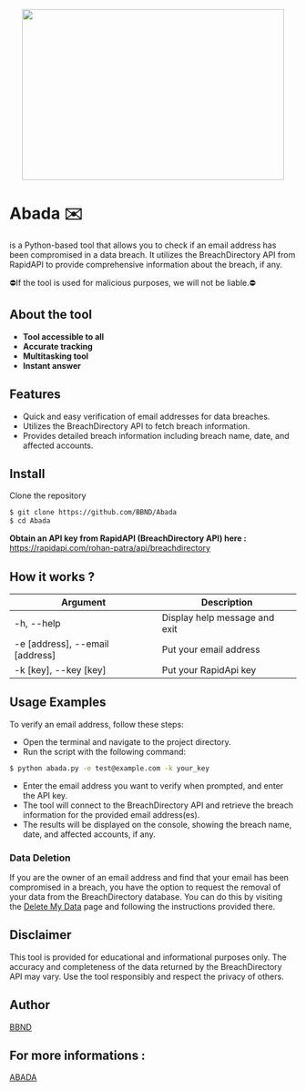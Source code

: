 <p align="center">
  <img width="460" height="300" src="https://abada.bbnd.eu/assets/img/logo.png">
</p>

# Abada ✉️
is a Python-based tool that allows you to check if an email address has been compromised in a data breach. It utilizes the BreachDirectory API from RapidAPI to provide comprehensive information about the breach, if any.

⛔If the tool is used for malicious purposes, we will not be liable.⛔

## About the tool
- **Tool accessible to all**
- **Accurate tracking**
- **Multitasking tool**
- **Instant answer**

## Features
- Quick and easy verification of email addresses for data breaches.
- Utilizes the BreachDirectory API to fetch breach information.
- Provides detailed breach information including breach name, date, and affected accounts.

## Install

Clone the repository

```sh
$ git clone https://github.com/BBND/Abada
$ cd Abada
```

**Obtain an API key from RapidAPI (BreachDirectory API) here :**
https://rapidapi.com/rohan-patra/api/breachdirectory

## How it works ?

| Argument | Description |
| ------ | ------ |
| -h, --help | Display help message and exit |
| -e [address], --email [address] | Put your email address |
| -k [key], --key [key] | Put your RapidApi key |


## Usage Examples

To verify an email address, follow these steps:

- Open the terminal and navigate to the project directory.
- Run the script with the following command:

```sh
$ python abada.py -e test@example.com -k your_key
```

- Enter the email address you want to verify when prompted, and enter the API key.
- The tool will connect to the BreachDirectory API and retrieve the breach information for the provided email address(es).
- The results will be displayed on the console, showing the breach name, date, and affected accounts, if any.

### Data Deletion

If you are the owner of an email address and find that your email has been compromised in a breach, you have the option to request the removal of your data from the BreachDirectory database. You can do this by visiting the [Delete My Data](https://breachdirectory.org/deletemydata) page and following the instructions provided there.

## Disclaimer

This tool is provided for educational and informational purposes only. The accuracy and completeness of the data returned by the BreachDirectory API may vary. Use the tool responsibly and respect the privacy of others.

## Author
[BBND](https://www.bbnd.eu)

## For more informations :
[ABADA](https://abada.bbnd.eu)
